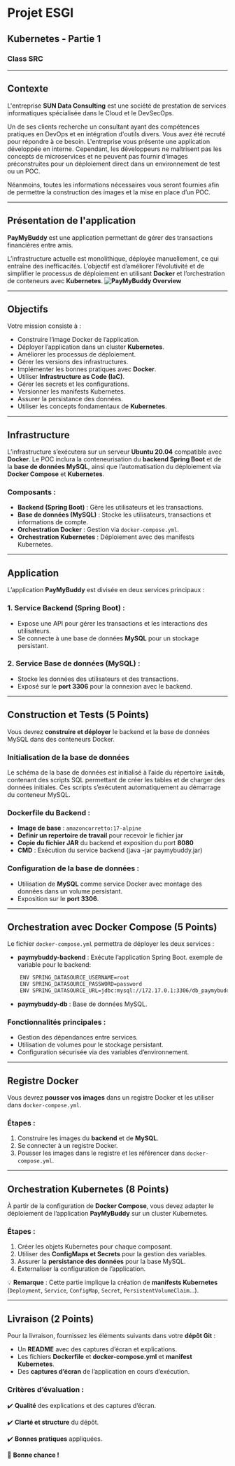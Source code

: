 # Projet ESGI

## Kubernetes - Partie 1
### Class SRC

---

## Contexte

L'entreprise **SUN Data Consulting** est une société de prestation de services informatiques spécialisée dans le Cloud et le DevSecOps. 

Un de ses clients recherche un consultant ayant des compétences pratiques en DevOps et en intégration d'outils divers. Vous avez été recruté pour répondre à ce besoin. L'entreprise vous présente une application développée en interne. Cependant, les développeurs ne maîtrisent pas les concepts de microservices et ne peuvent pas fournir d’images préconstruites pour un déploiement direct dans un environnement de test ou un POC.

Néanmoins, toutes les informations nécessaires vous seront fournies afin de permettre la construction des images et la mise en place d’un POC.

---

## Présentation de l'application

**PayMyBuddy** est une application permettant de gérer des transactions financières entre amis. 

L’infrastructure actuelle est monolithique, déployée manuellement, ce qui entraîne des inefficacités. L’objectif est d’améliorer l’évolutivité et de simplifier le processus de déploiement en utilisant **Docker** et l’orchestration de conteneurs avec **Kubernetes**.
**![PayMyBuddy Overview](https://lh7-rt.googleusercontent.com/docsz/AD_4nXf0fGeMjotdY0KzJL13cmGhXad3GM_kn7OSXZJ4CCSQ89zZTlrhBVVi91QjRMgVeszmUMAMAgyavzr4VyQ9YOAUiWmL2sF6aVQYiJPLZfztxv7ERNsIra2O_2SYIX5ZFY5eOARMeI2qnOwrIymuyJnvtuYs?key=mLqAl_ccMoG4hHcRzSYKpw)**

---

## Objectifs

Votre mission consiste à :

- Construire l’image Docker de l’application.
- Déployer l’application dans un cluster **Kubernetes**.
- Améliorer les processus de déploiement.
- Gérer les versions des infrastructures.
- Implémenter les bonnes pratiques avec **Docker**.
- Utiliser **Infrastructure as Code (IaC)**.
- Gérer les secrets et les configurations.
- Versionner les manifests Kubernetes.
- Assurer la persistance des données.
- Utiliser les concepts fondamentaux de **Kubernetes**.

---

## Infrastructure

L’infrastructure s’exécutera sur un serveur **Ubuntu 20.04** compatible avec **Docker**. Le POC inclura la conteneurisation du **backend Spring Boot** et de la **base de données MySQL**, ainsi que l’automatisation du déploiement via **Docker Compose** et **Kubernetes**.

### Composants :

- **Backend (Spring Boot)** : Gère les utilisateurs et les transactions.
- **Base de données (MySQL)** : Stocke les utilisateurs, transactions et informations de compte.
- **Orchestration Docker** : Gestion via `docker-compose.yml`.
- **Orchestration Kubernetes** : Déploiement avec des manifests Kubernetes.

---

## Application

L’application **PayMyBuddy** est divisée en deux services principaux :

### 1. Service Backend (Spring Boot) :
- Expose une API pour gérer les transactions et les interactions des utilisateurs.
- Se connecte à une base de données **MySQL** pour un stockage persistant.

### 2. Service Base de données (MySQL) :
- Stocke les données des utilisateurs et des transactions.
- Exposé sur le **port 3306** pour la connexion avec le backend.

---

## Construction et Tests (5 Points)

Vous devrez **construire et déployer** le backend et la base de données MySQL dans des conteneurs Docker.

### Initialisation de la base de données

Le schéma de la base de données est initialisé à l’aide du répertoire **`initdb`**, contenant des scripts SQL permettant de créer les tables et de charger des données initiales. Ces scripts s’exécutent automatiquement au démarrage du conteneur MySQL.

### Dockerfile du Backend :

- **Image de base** : `amazoncorretto:17-alpine`
- **Definir un repertoire de travail** pour recevoir le fichier jar
- **Copie du fichier JAR** du backend et exposition du port **8080**
- **CMD** : Exécution du service backend (java -jar paymybuddy.jar)

### Configuration de la base de données :

- Utilisation de **MySQL** comme service Docker avec montage des données dans un volume persistant.
- Exposition sur le **port 3306**.

---

## Orchestration avec Docker Compose (5 Points)

Le fichier `docker-compose.yml` permettra de déployer les deux services :

- **paymybuddy-backend** : Exécute l’application Spring Boot.
exemple de variable pour le backend:
```bash
    ENV SPRING_DATASOURCE_USERNAME=root
    ENV SPRING_DATASOURCE_PASSWORD=password
    ENV SPRING_DATASOURCE_URL=jdbc:mysql://172.17.0.1:3306/db_paymybuddy
```
- **paymybuddy-db** : Base de données MySQL.


### Fonctionnalités principales :

- Gestion des dépendances entre services.
- Utilisation de volumes pour le stockage persistant.
- Configuration sécurisée via des variables d’environnement.

---

## Registre Docker 

Vous devrez **pousser vos images** dans un registre Docker et les utiliser dans `docker-compose.yml`.

### Étapes :

1. Construire les images du **backend** et de **MySQL**.
2. Se connecter à un registre Docker.
3. Pousser les images dans le registre et les référencer dans `docker-compose.yml`.

---

## Orchestration Kubernetes (8 Points)

À partir de la configuration de **Docker Compose**, vous devez adapter le déploiement de l’application **PayMyBuddy** sur un cluster Kubernetes.

### Étapes :

1. Créer les objets Kubernetes pour chaque composant.
2. Utiliser des **ConfigMaps et Secrets** pour la gestion des variables.
3. Assurer la **persistance des données** pour la base MySQL.
4. Externaliser la configuration de l’application.

💡 **Remarque** : Cette partie implique la création de **manifests Kubernetes** (`Deployment`, `Service`, `ConfigMap`, `Secret`, `PersistentVolumeClaim`...).

---

## Livraison (2 Points)

Pour la livraison, fournissez les éléments suivants dans votre **dépôt Git** :

- Un **README** avec des captures d’écran et explications.
- Les fichiers **Dockerfile** et **docker-compose.yml** et **manifest Kubernetes**.
- Des **captures d’écran** de l’application en cours d’exécution.

### Critères d’évaluation :

✔️ **Qualité** des explications et des captures d’écran.

✔️ **Clarté et structure** du dépôt.

✔️ **Bonnes pratiques** appliquées.


🚀 **Bonne chance !**
